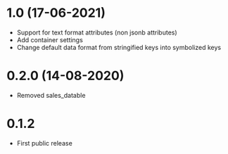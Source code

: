 # 1.0 (17-06-2021)
- Support for text format attributes (non jsonb attributes)
- Add container settings
- Change default data format from stringified keys into symbolized keys

# 0.2.0 (14-08-2020)
- Removed sales_datable

# 0.1.2
- First public release
